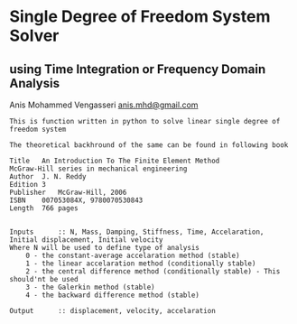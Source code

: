 # Single Degree of Freedom System Solver 
## using Time Integration or Frequency Domain Analysis 
Anis Mohammed Vengasseri
anis.mhd@gmail.com

	This is function written in python to solve linear single degree of freedom system

	The theoretical backhround of the same can be found in following book
	
	Title	An Introduction To The Finite Element Method
	McGraw-Hill series in mechanical engineering
	Author	J. N. Reddy
	Edition	3
	Publisher	McGraw-Hill, 2006
	ISBN	007053084X, 9780070530843
	Length	766 pages


	Inputs		:: N, Mass, Damping, Stiffness, Time, Accelaration, Initial displacement, Initial velocity
	Where N will be used to define type of analysis
		0 - the constant-average accelaration method (stable)
		1 - the linear accelaration method (conditionally stable)
		2 - the central difference method (conditionally stable) - This should'nt be used
		3 - the Galerkin method (stable)
		4 - the backward difference method (stable)

	Output		:: displacement, velocity, accelaration